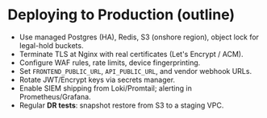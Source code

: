 # Deploying to Production (outline)
- Use managed Postgres (HA), Redis, S3 (onshore region), object lock for legal-hold buckets.
- Terminate TLS at Nginx with real certificates (Let's Encrypt / ACM). 
- Configure WAF rules, rate limits, device fingerprinting.
- Set `FRONTEND_PUBLIC_URL`, `API_PUBLIC_URL`, and vendor webhook URLs.
- Rotate JWT/Encrypt keys via secrets manager. 
- Enable SIEM shipping from Loki/Promtail; alerting in Prometheus/Grafana.
- Regular **DR tests**: snapshot restore from S3 to a staging VPC.
